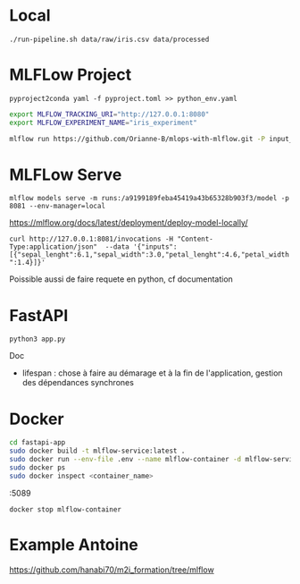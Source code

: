 # Local 

`./run-pipeline.sh data/raw/iris.csv data/processed`

# MLFLow Project

`pyproject2conda yaml -f pyproject.toml >> python_env.yaml`

```bash
export MLFLOW_TRACKING_URI="http://127.0.0.1:8080"
export MLFLOW_EXPERIMENT_NAME="iris_experiment"

mlflow run https://github.com/Orianne-B/mlops-with-mlflow.git -P input_data=/home/administrateur/exo/mlops-with-mlflow/data/raw/iris.csv -P processed_data_folder=/home/administrateur/exo/mlops-with-mlflow/data/processed --env-manager=local
```

# MLFLow Serve

`mlflow models serve -m runs:/a9199189feba45419a43b65328b903f3/model -p 8081 --env-manager=local`

https://mlflow.org/docs/latest/deployment/deploy-model-locally/

`curl http://127.0.0.1:8081/invocations -H "Content-Type:application/json"  --data '{"inputs": [{"sepal_lenght":6.1,"sepal_width":3.0,"petal_lenght":4.6,"petal_width":1.4}]}'`

Poissible aussi de faire requete en python, cf documentation

# FastAPI

`python3 app.py`

Doc
- lifespan : chose à faire au démarage et à la fin de l'application, gestion des dépendances synchrones

# Docker

```bash
cd fastapi-app
sudo docker build -t mlflow-service:latest .
sudo docker run --env-file .env --name mlflow-container -d mlflow-service 
sudo docker ps
sudo docker inspect <container_name>
```
<IPAddress>:5089

`docker stop mlflow-container`

# Example Antoine

https://github.com/hanabi70/m2i_formation/tree/mlflow
